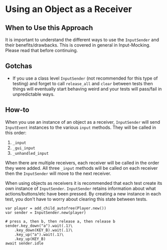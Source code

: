 # Using an Object as a Receiver

## When to Use this Approach
It is important to understand the different ways to use the `InputSender` and their benefits/drawbacks.  This is covered in general in Input-Mocking.  Please read that before continuing.

## Gotchas
* If you use a class level `InputSender` (not recommended for this type of testing) and forget to call `release_all` and `clear` between tests then things will eventually start behaving weird and your tests will pass/fail in unpredictable ways.


## How-to
When you use an instance of an object as a receiver, `InputSender` will send `InputEvent` instances to the various `input` methods.  They will be called in this order:
1.  `_input`
1.  `_gui_input`
1.  `_unhandled_input`

When there are multiple receivers, each receiver will be called in the order they were added.  All three `_input` methods will be called on each receiver then the `InputSender` will move to the next receiver.

When using objects as receivers it is recommended that each test create its own instance of `InputSender`.  `InputSender` retains information about what actions/buttons/etc have been pressed.  By creating a new instance in each test, you don't have to worry about clearing this state between tests.

```gdscript
var player = add_child_autofree(Player.new())
var sender = InputSender.new(player)

# press a, then b, then release a, then release b
sender.key_down("a").wait(.1)\
    .key_down(KEY_B).wait(.1)\
    .key_up("a").wait(.1)\
    .key_up(KEY_B)
await sender.idle
```
